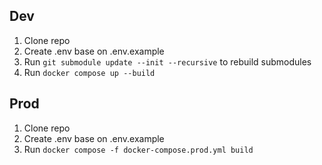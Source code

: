 ## Dev

1. Clone repo
2. Create .env base on .env.example
3. Run `git submodule update --init --recursive` to rebuild submodules
4. Run `docker compose up --build`

## Prod

1. Clone repo
2. Create .env base on .env.example
3. Run `docker compose -f docker-compose.prod.yml build`
